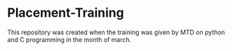 # Placement-Training
This repository was created when the training was given by MTD on python and C programming in the month of march.
